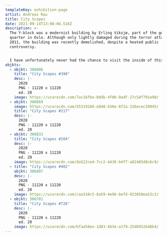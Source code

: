 ```yaml
---
templateKey: exhibition-page
artist: Andreas Rau
title: City Scapes
date: 2021-09-14T13:08:04.516Z
description: >-
  The Y-block was a modernist building by Erling Viksjø, part of the government
  quarter in Oslo. Although only lightly damaged during the terror attack in
  2011, the building was recently demolished, despite a heated public
  controversy.


  I have unfortunately never had the chance to visit the inside of this magnificent synthesis of art and architecture. Thus, I can only imagine—and in my longing create my own interpretations: Inspired by its aesthetics, informed by Viksjø’s philosophy, immortalised on the blockchain.
objkts:
  - objkt: 306886
    title: "City Scapes #390"
    desc: |-
      2020
      PNG · 11220 x 11220
      ed. 20
    image: https://ucarecdn.com/7ac16fbe-0ddb-4f06-9adf-27c54f791e90/
  - objkt: 306869
    image: https://ucarecdn.com/55319160-e848-436e-8f2a-316ecec39945/
    title: "City Scapes #217"
    desc: |-
      2020
      PNG · 11220 x 11220
      ed. 20
  - objkt: 306833
    title: "City Scapes #284"
    desc: |-
      2020
      PNG · 11220 x 11220
      ed. 20
    image: https://ucarecdn.com/da522ce4-7cc2-4436-b4f7-a02485d8c6c9/
  - title: "City Scapes #402"
    objkt: 306807
    desc: |-
      2020
      PNG · 11220 x 11220
      ed. 20
    image: https://ucarecdn.com/caa310c5-6a59-4e96-befd-923850ea53c2/
  - objkt: 306781
    title: "City Scapes #726"
    desc: |-
      2020
      PNG · 11220 x 11220
      ed. 20
    image: https://ucarecdn.com/bfaa58ee-1d03-4b3e-a1f9-25d6952b48b4/
---
```

